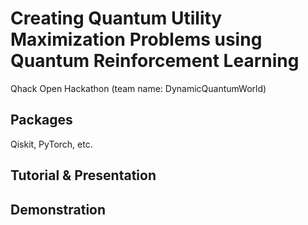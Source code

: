 # Creating Quantum Utility Maximization Problems using Quantum Reinforcement Learning

Qhack Open Hackathon (team name: DynamicQuantumWorld)

## Packages
Qiskit, PyTorch, etc.

## Tutorial & Presentation


## Demonstration


